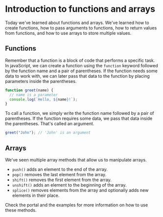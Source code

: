 # Introduction to functions and arrays

Today we've learned about functions and arrays. We've learned how to create functions, how to pass arguments to functions, how to return values from functions, and how to use arrays to store multiple values.

## Functions

Remember that a function is a block of code that performs a specific task. In javaScript, we can create a function using the `function` keyword followed by the function name and a pair of parentheses.
If the function needs some data to work with, we can later pass that data to the function by placing parameters inside the parentheses.

```javascript
function greet(name) {
  // name is a parameter
  console.log(`Hello, ${name}!`);
}
```

To call a function, we simply write the function name followed by a pair of parentheses. If the function requires some data, we pass that data inside the parentheses. That's called an argument.

```javascript
greet("John"); // 'John' is an argument
```

## Arrays

We've seen multiple array methods that allow us to manipulate arrays.

- `push()` adds an element to the end of the array.
- `pop()` removes the last element from the array.
- `shift()` removes the first element from the array.
- `unshift()` adds an element to the beginning of the array.
- `splice()` removes elements from the array and optionally adds new elements in their place.

Check the portal and the examples for more information on how to use these methods.